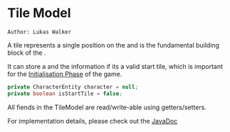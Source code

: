 # Tile Model

`Author: Lukas Walker`

A tile represents a single position on the [](GridModel.md) and is the fundamental
building block of the [](GridModel.md).

It can store a [](CharacterEntity.md) and the information if its a valid start tile, which is important
for the [Initialisation Phase](GameScreen.md#initialisation-phase) of the game.

```Java
private CharacterEntity character = null;
private boolean isStartTile = false;
```

All fiends in the TileModel are read/write-able using getters/setters.

For implementation details, please check out the [JavaDoc](https://b-team-organisation.github.io/Fantasy-Chess/java-docs/common/com/bteam/common/models/TileModel.html)